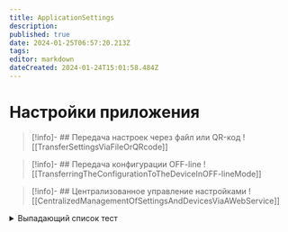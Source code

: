 ```yaml
---
title: ApplicationSettings
description: 
published: true
date: 2024-01-25T06:57:20.213Z
tags: 
editor: markdown
dateCreated: 2024-01-24T15:01:58.484Z
---
```


# Настройки приложения

>[!info]- ## Передача настроек через файл или QR-код
>![[TransferSettingsViaFileOrQRcode]]

>[!info]- ## Передача конфигурации OFF-line
>![[TransferringTheConfigurationToTheDeviceInOFF-lineMode]]

>[!info]- ## Централизованное управление настройками
>![[CentralizedManagementOfSettingsAndDevicesViaAWebService]]

<details>
<summary>Выпадающий список тест</summary>
<br>
Содержание
</details>